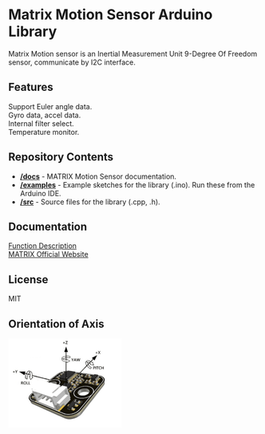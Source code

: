 # Matrix Motion Sensor Arduino Library
Matrix Motion sensor is an Inertial Measurement Unit 9-Degree Of Freedom sensor, 
communicate by I2C interface.
## Features
Support Euler angle data.<br>
Gyro data, accel data.<br>
Internal filter select.<br>
Temperature monitor.
## Repository Contents
* [**/docs**](./docs) - MATRIX Motion Sensor documentation.
* [**/examples**](./examples) - Example sketches for the library (.ino). Run these from the Arduino IDE.
* [**/src**](./src) - Source files for the library (.cpp, .h).

## Documentation
[Function Description](https://matrix-robotics.github.io/MatrixMotionSensor/) <br>
[MATRIX Official Website](https://matrixrobotics.com/)

## License
MIT

## Orientation of Axis
<img src="./_media/axis.png" width="45%">
